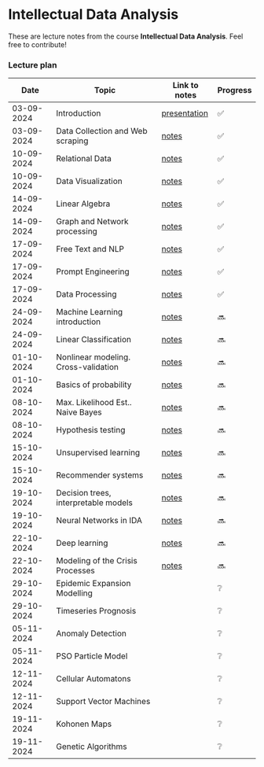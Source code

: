 # Intellectual Data Analysis

These are lecture notes from the course **Intellectual Data Analysis**. Feel free to contribute!

### Lecture plan

| Date    | Topic | Link to notes | Progress |
| ------- | ----- | ------------- | -------- |
| 03-09-2024    | Introduction                          | [presentation](./presentations/1_intro.pptx)         | ✅ |
| 03-09-2024    | Data Collection and Web scraping      | [notes](./src/102_data_collection_scraping.ipynb)    | ✅ |
| 10-09-2024    | Relational Data                       | [notes](./src/103_relational_data.ipynb)             | ✅ |
| 10-09-2024    | Data Visualization                    | [notes](./src/104_data_visualization.ipynb)          | ✅ |
| 14-09-2024    | Linear Algebra                        | [notes](./src/105_linear_algebra.ipynb)              | ✅ |
| 14-09-2024    | Graph and Network processing          | [notes](./src/106_graphs.ipynb)                      | ✅ |
| 17-09-2024    | Free Text and NLP                     | [notes](./src/107_nlp.ipynb)                         | ✅ |
| 17-09-2024    | Prompt Engineering                    | [notes](./src/108_prompts.ipynb)                     | ✅ |
| 17-09-2024    | Data Processing                       | [notes](./src/111_data_processing.ipynb)             | ✅ |
| 24-09-2024    | Machine Learning introduction         | [notes](./src/201_ml_intro.ipynb)                    | 🔜 |
| 24-09-2024    | Linear Classification                 | [notes](./src/202_linear_classification.ipynb)       | 🔜 |
| 01-10-2024    | Nonlinear modeling. Cross-validation  | [notes](./src/203_nonlinear.ipynb)                   | 🔜 |
| 01-10-2024    | Basics of probability                 | [notes](./src/204_probability.ipynb)                 | 🔜 |
| 08-10-2024    | Max. Likelihood Est.. Naive Bayes     | [notes](./src/205_max_like_bayes.ipynb)              | 🔜 |
| 08-10-2024    | Hypothesis testing                    | [notes](./src/206_hypothesis_testing.ipynb)          | 🔜 |
| 15-10-2024    | Unsupervised learning                 | [notes](./src/207_unsupervised.ipynb)                | 🔜 |
| 15-10-2024    | Recommender systems                   | [notes](./src/208_recommender_systems.ipynb)         | 🔜 |
| 19-10-2024    | Decision trees, interpretable models  | [notes](./src/209_decision_trees.ipynb)              | 🔜 |
| 19-10-2024    | Neural Networks in IDA                | [notes](./src/210_nn.ipynb)                          | 🔜 |
| 22-10-2024    | Deep learning                         | [notes](./src/211_deep_learning.ipynb)               | 🔜 |
| 22-10-2024    | Modeling of the Crisis Processes      | [notes](./src/212_crysis_modelling.ipynb)            | 🔜 |
| 29-10-2024    | Epidemic Expansion Modelling          |     | ❔ |
| 29-10-2024    | Timeseries Prognosis                  |     | ❔ |
| 05-11-2024    | Anomaly Detection                     |     | ❔ |
| 05-11-2024    | PSO Particle Model                    |     | ❔ |
| 12-11-2024    | Cellular Automatons                   |     | ❔ |
| 12-11-2024    | Support Vector Machines               |     | ❔ |
| 19-11-2024    | Kohonen Maps                          |     | ❔ |
| 19-11-2024    | Genetic Algorithms                    |     | ❔ |

